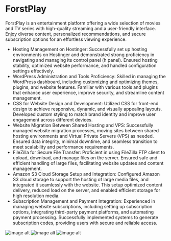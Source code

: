 # ForstPlay
ForstPlay is an entertainment platform offering a wide selection of movies and TV series with high-quality streaming and a user-friendly interface. Enjoy diverse  content, personalized recommendations, and secure subscription options for an effortless viewing experience.

- Hosting Management on Hostinger: Successfully set up hosting environments on Hostinger and demonstrated strong proficiency in navigating 
and managing its control panel (h panel). Ensured hosting stability, optimized website performance, and handled configuration settings 
effectively. 
- WordPress Administration and Tools Proficiency: Skilled in managing the WordPress dashboard, including customizing and optimizing 
themes, plugins, and website features. Familiar with various tools and plugins that enhance user experience, improve security, and streamline 
content management. 
- CSS for Website Design and Development: Utilized CSS for front-end design to achieve responsive, dynamic, and visually appealing layouts. 
Developed custom styling to match brand identity and improve user engagement across different devices. 
- Website Migration Between Shared Hosting and VPS: Successfully managed website migration processes, moving sites between shared 
hosting environments and Virtual Private Servers (VPS) as needed. Ensured data integrity, minimal downtime, and seamless transition to meet 
scalability and performance requirements. 
- FileZilla for Secure File Transfer: Proficient in using FileZilla FTP client to upload, download, and manage files on the server. Ensured safe and 
efficient handling of large files, facilitating website updates and content management. 
- Amazon S3 Cloud Storage Setup and Integration: Configured Amazon S3 cloud storage to support the hosting of large media files, and 
integrated it seamlessly with the website. This setup optimized content delivery, reduced load on the server, and enabled efficient storage for high
resolution media. 
- Subscription Management and Payment Integration: Experienced in managing website subscriptions, including setting up subscription 
options, integrating third-party payment platforms, and automating payment processing. Successfully implemented systems to generate 
subscription codes, providing users with secure and reliable access.

![image alt]()
![image alt]()
![image alt]()
